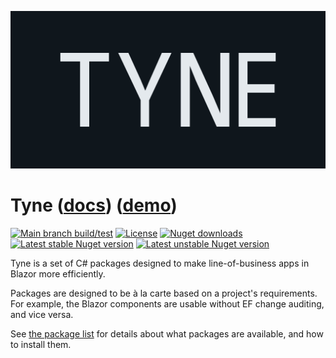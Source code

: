 ![Tyne logo](assets/logo-letterbox.svg)

# Tyne ([docs](https://alexnoddings.github.io/Tyne/docs/)) ([demo](https://alexnoddings.github.io/Tyne/demo/))

[![Main branch build/test](https://img.shields.io/github/actions/workflow/status/alexnoddings/Tyne/build-and-test-main.yml?branch=main&logo=github&label=Main%20build)](https://github.com/alexnoddings/Tyne/actions/workflows/build-and-test-main.yml)
[![License](https://img.shields.io/github/license/alexnoddings/Tyne?logo=github&label=License)](https://github.com/alexnoddings/Tyne/blob/main/LICENSE)
[![Nuget downloads](https://img.shields.io/nuget/dt/Tyne.Core?label=NuGet%20downloads&logo=nuget)](https://www.nuget.org/packages/Tyne.Core/)
[![Latest stable Nuget version](https://img.shields.io/nuget/v/Tyne.Core?label=Stable%20NuGet%20version&logo=nuget)](https://www.nuget.org/packages/Tyne.Core/)
[![Latest unstable Nuget version](https://img.shields.io/nuget/vpre/Tyne.Core?label=Latest%20NuGet%20version&logo=nuget)](https://www.nuget.org/packages/Tyne.Core/)

Tyne is a set of C# packages designed to make line-of-business apps in Blazor more efficiently.

Packages are designed to be à la carte based on a project's requirements. For example, the Blazor components are usable without EF change auditing, and vice versa.

See [the package list](https://alexnoddings.github.io/Tyne/docs/packages/) for details about what packages are available, and how to install them.

